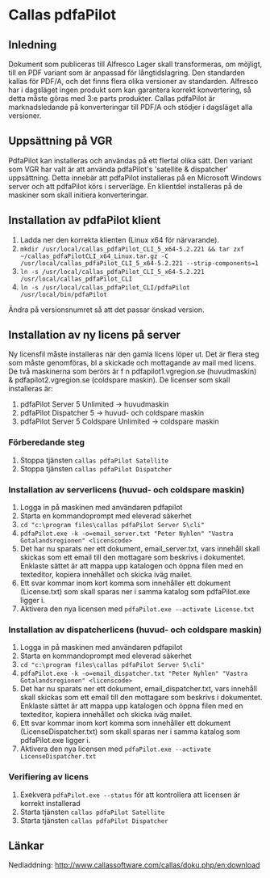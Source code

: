 # Callas pdfaPilot

## Inledning
Dokument som publiceras till Alfresco Lager skall transformeras, om möjligt, till en PDF variant som är anpassad för långtidslagring. Den standarden kallas för PDF/A, och det finns flera olika versioner av standarden. Alfresco har i dagsläget ingen produkt som kan garantera korrekt konvertering, så detta måste göras med 3:e parts produkter. Callas pdfaPilot är marknadsledande på konverteringar till PDF/A och stödjer i dagsläget alla versioner.

## Uppsättning på VGR
PdfaPilot kan installeras och användas på ett flertal olika sätt. Den variant som VGR har valt är att använda pdfaPilot's 'satellite & dispatcher' uppsättning. Detta innebär att pdfaPilot installeras på en Microsoft Windows server och att pdfaPilot körs i serverläge. En klientdel installeras på de maskiner som skall initiera konverteringar.

## Installation av pdfaPilot klient
1. Ladda ner den korrekta klienten (Linux x64 för närvarande).
2. `mkdir /usr/local/callas_pdfaPilot_CLI_5_x64-5.2.221 && tar zxf ~/callas_pdfaPilotCLI_x64_Linux.tar.gz -C /usr/local/callas_pdfaPilot_CLI_5_x64-5.2.221 --strip-components=1`
3. `ln -s /usr/local/callas_pdfaPilot_CLI_5_x64-5.2.221 /usr/local/callas_pdfaPilot_CLI`
4. `ln -s /usr/local/callas_pdfaPilot_CLI/pdfaPilot /usr/local/bin/pdfaPilot`

Ändra på versionsnumret så att det passar önskad version.

## Installation av ny licens på server
Ny licensfil måste installeras när den gamla licens löper ut. Det är flera steg som måste genomföras, bl a skickade och mottagande av mail med licens. De två maskinerna som berörs är f n pdfapilot1.vgregion.se (huvudmaskin) & pdfapilot2.vgregion.se (coldspare maskin). De licenser som skall installeras är:

1. pdfaPilot Server 5 Unlimited -> huvudmaskin
2. pdfaPilot Dispatcher 5 -> huvud- och coldspare maskin
3. pdfaPilot Server 5 Coldspare Unlimited -> coldspare maskin

### Förberedande steg
1. Stoppa tjänsten `callas pdfaPilot Satellite`
2. Stoppa tjänsten `callas pdfaPilot Dispatcher`

### Installation av serverlicens (huvud- och coldspare maskin)

1. Logga in på maskinen med användaren pdfapilot
2. Starta en kommandoprompt med eleverad säkerhet
3. `cd "c:\program files\callas pdfaPilot Server 5\cli"`
4. `pdfaPilot.exe -k -o=email_server.txt "Peter Nyhlen" "Vastra Gotalandsregionen" <licenscode>`
5. Det har nu sparats ner ett dokument, email_server.txt, vars innehåll skall skickas som ett email till den mottagare som beskrivs i dokumentet. Enklaste sättet är att mappa upp katalogen och öppna filen med en texteditor, kopiera innehållet och skicka iväg mailet.
6. Ett svar kommar inom kort komma som innehåller ett dokument (License.txt) som skall sparas ner i samma katalog som pdfaPilot.exe ligger i.
7. Aktivera den nya licensen med `pdfaPilot.exe --activate License.txt`

### Installation av dispatcherlicens (huvud- och coldspare maskin)

1. Logga in på maskinen med användaren pdfapilot
2. Starta en kommandoprompt med eleverad säkerhet
3. `cd "c:\program files\callas pdfaPilot Server 5\cli"`
4. `pdfaPilot.exe -k -o=email_dispatcher.txt "Peter Nyhlen" "Vastra Gotalandsregionen" <licenscode>`
5. Det har nu sparats ner ett dokument, email_dispatcher.txt, vars innehåll skall skickas som ett email till den mottagare som beskrivs i dokumentet. Enklaste sättet är att mappa upp katalogen och öppna filen med en texteditor, kopiera innehållet och skicka iväg mailet.
6. Ett svar kommar inom kort komma som innehåller ett dokument (LicenseDispatcher.txt) som skall sparas ner i samma katalog som pdfaPilot.exe ligger i.
7. Aktivera den nya licensen med `pdfaPilot.exe --activate LicenseDispatcher.txt`

### Verifiering av licens
1. Exekvera `pdfaPilot.exe --status` för att kontrollera att licensen är korrekt installerad
2. Starta tjänsten `callas pdfaPilot Satellite`
3. Starta tjänsten `callas pdfaPilot Dispatcher`

## Länkar
Nedladdning: http://www.callassoftware.com/callas/doku.php/en:download

